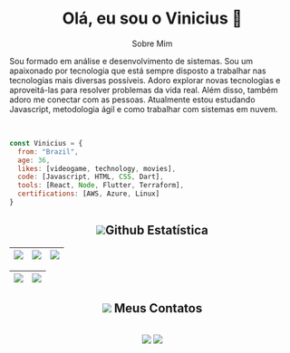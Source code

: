 <h1 align="center">
  Olá, eu sou o Vinicius 👋
</h1>

<p align="center">
Sobre Mim
<p />

<p align="center">

Sou formado em análise e desenvolvimento de sistemas. Sou um apaixonado por tecnologia que está sempre disposto a trabalhar nas tecnologias mais diversas possíveis. Adoro explorar novas tecnologias e aproveitá-las para resolver problemas da vida real. Além disso, também adoro me conectar com as pessoas. Atualmente estou estudando Javascript, metodologia ágil e como trabalhar com sistemas em nuvem.
<p />
<br>

```javascript
const Vinicius = {
  from: "Brazil",
  age: 36,
  likes: [videogame, technology, movies],
  code: [Javascript, HTML, CSS, Dart],
  tools: [React, Node, Flutter, Terraform],
  certifications: [AWS, Azure, Linux]
}

```

<h2 align="center"><img src="https://img.icons8.com/external-anggara-filled-outline-anggara-putra/48/null/external-loss-business-and-finance-anggara-filled-outline-anggara-putra.png"/>Github Estatística</h2>

| ![](http://github-profile-summary-cards.vercel.app/api/cards/stats?username=v-carvalho&theme=nord_dark) | ![](http://github-profile-summary-cards.vercel.app/api/cards/repos-per-language?username=v-carvalho&hide=Html&theme=nord_dark) | ![](http://github-profile-summary-cards.vercel.app/api/cards/most-commit-language?username=v-carvalho&theme=nord_dark) |
| :-: | :-: | :-: |

| ![](http://github-profile-summary-cards.vercel.app/api/cards/profile-details?username=v-carvalho&theme=nord_dark) | ![](https://github-readme-streak-stats.herokuapp.com/?user=arthurspk&hide_border=true&date_format=M%20j%5B%2C%20Y%5D&background=2D3742&stroke=2D3742&ring=6bbbca&fire=6bbbca&currStreakNum=fff&sideNums=6bbbca&currStreakLabel=6bbbca&sideLabels=fff&dates=fff) |
| :-: | :-: |


<h2 align="center">
<img src="https://img.icons8.com/office/40/000000/new-contact.png"/> Meus Contatos
<h2 />

<p align="center">   
  <a href="mailto:vinicius.a.carvalho@outlook.com" target="_blank"><img src="https://img.shields.io/badge/-Email-0D1117?style=for-the-    badge&logo=gmail&logoColor=F0DB4F"></a>
  <a href="https://www.linkedin.com/in/vinicius-a-carvalho/" target="_blank"><img src="https://img.shields.io/badge/-LinkedIn-0D1117?style=for-the-badge&logo=linkedin&logoColor=F0DB4F"></a>   
</p>
  
